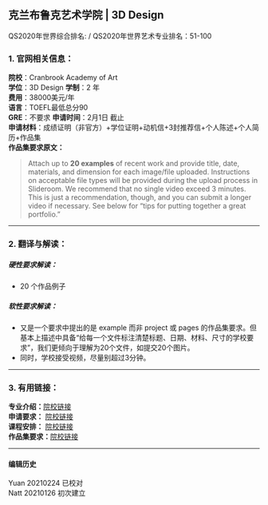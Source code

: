 ## 克兰布鲁克艺术学院 | 3D Design   
QS2020年世界综合排名: /
QS2020年世界艺术专业排名：51-100



### 1. 官网相关信息：

**院校**：Cranbrook Academy of Art    
**学位**：3D Design
**学制**：2 年  
**费用**：38000美元/年    
**语言**：TOEFL最低总分90    
**GRE**：不要求
**申请时间**：2月1日 截止       
**申请材料**：成绩证明（非官方）+学位证明+动机信+3封推荐信+个人陈述+个人简历+作品集      
**作品集要求原文：**   

> Attach up to **20 examples** of recent work and provide title, date, materials, and dimension for each image/file uploaded. Instructions on acceptable file types will be provided during the upload process in Slideroom. We recommend that no single video exceed 3 minutes. This is just a recommendation, though, and you can submit a longer video if necessary. See below for “tips for putting together a great portfolio.”
---


### 2. 翻译与解读：

##### 硬性要求解读：
- 20 个作品例子



##### 软性要求解读：
- 又是一个要求中提出的是 example 而非 project 或 pages 的作品集要求。但基本上描述中具备“给每一个文件标注清楚标题、日期、材料、尺寸的学校要求”，我们更倾向于理解为20个文件，如提交20个图片。  
- 同时，学校接受视频，尽量别超过3分钟。

---


### 3. 有用链接：

**专业介绍：**[院校链接](https://cranbrookart.edu/departments/3d-design/)  
**申请要求：** [院校链接](https://cranbrookart.edu/admissions/how-to-apply/)  
**课程安排：** [院校链接](https://cranbrookart.edu/departments/3d-design/)  
**作品集要求：**[院校链接](https://cranbrookart.edu/admissions/how-to-apply/)



---


#### 编辑历史
Yuan 20210224 已校对  
Natt 20210126 初次建立  
